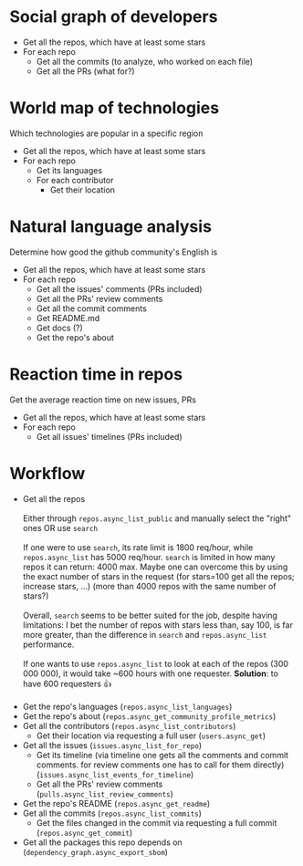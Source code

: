 # Social graph of developers

* Get all the repos, which have at least some stars
* For each repo
    * Get all the commits (to analyze, who worked on each file)
    * Get all the PRs (what for?)


# World map of technologies

Which technologies are popular in a specific region

* Get all the repos, which have at least some stars
* For each repo
    * Get its languages
    * For each contributor
        * Get their location


# Natural language analysis

Determine how good the github community's English is

* Get all the repos, which have at least some stars
* For each repo
    * Get all the issues' comments (PRs included)
    * Get all the PRs' review comments
    * Get all the commit comments
    * Get README.md
    * Get docs (?)
    * Get the repo's about


# Reaction time in repos

Get the average reaction time on new issues, PRs

* Get all the repos, which have at least some stars
* For each repo
    * Get all issues' timelines (PRs included)


# Workflow

* Get all the repos <br/><br/>
    Either through `repos.async_list_public` and manually select the "right" ones
    OR use `search` <br/><br/>
    If one were to use `search`, its rate limit is 1800 req/hour, while `repos.async_list` has 5000 req/hour.
    `search` is limited in how many repos it can return: 4000 max. Maybe one can overcome this by using the exact number of stars in the request (for stars=100 get all the repos; increase stars, ...) (more than 4000 repos with the same number of stars?) <br/><br/>
    Overall, `search` seems to be better suited for the job, despite having limitations: I bet the number of repos with stars less than, say 100, is far more greater, than the difference in `search` and `repos.async_list` performance. <br/><br/>
    If one wants to use `repos.async_list` to look at each of the repos (300 000 000), it would take ~600 hours with one requester. **Solution**: to have 600 requesters :thumbsup: <br/><br/>
* Get the repo's languages (`repos.async_list_languages`)
* Get the repo's about (`repos.async_get_community_profile_metrics`)
* Get all the contributors (`repos.async_list_contributors`)
    * Get their location via requesting a full user (`users.async_get`)
* Get all the issues (`issues.async_list_for_repo`)
    * Get its timeline (via timeline one gets all the comments and commit comments. for review comments one has to call for them directly) (`issues.async_list_events_for_timeline`)
    * Get all the PRs' review comments (`pulls.async_list_review_comments`)
* Get the repo's README (`repos.async_get_readme`)
* Get all the commits (`repos.async_list_commits`)
    * Get the files changed in the commit via requesting a full commit (`repos.async_get_commit`)
* Get all the packages this repo depends on (`dependency_graph.async_export_sbom`)
